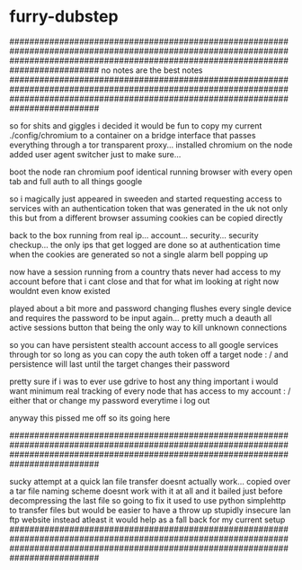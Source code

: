 furry-dubstep
=============
##########################################################################################################################################################################################
no notes are the best notes
##########################################################################################################################################################################################

so for shits and giggles i decided it would be fun to copy my current ./config/chromium to a container on a bridge interface that passes everything through a tor transparent proxy...
installed chromium on the node added user agent switcher just to make sure...

boot the node ran chromium poof identical running browser with every open tab and full auth to all things google 

so i magically just appeared in sweeden and started requesting access to services with an authentication token that was generated in the uk 
not only this but from a different browser assuming cookies can be copied directly

back to the box running from real ip... 
account... security... security checkup... 
the only ips that get logged are done so at authentication time when the cookies are generated so not a single alarm bell popping up

now have a session running from a country thats never had access to my account before that i cant close and that for what im looking at right now wouldnt even know existed 

played about a bit more and password changing flushes every single device and requires the password to be input again... pretty much a deauth all active sessions button
that being the only way to kill unknown connections

so you can have persistent stealth account access to all google services through tor so long as you can copy the auth token off a target node : /
and persistence will last until the target changes their password

pretty sure if i was to ever use gdrive to host any thing important i would want minimum real tracking of every node that has access to my account : / 
either that or change my password everytime i log out 

anyway this pissed me off so its going here

##########################################################################################################################################################################################

sucky attempt at a quick lan file transfer doesnt actually work...
copied over a tar file naming scheme doesnt work with it at all and it bailed just before decompressing the last file so going to fix it
used to use python simplehttp to transfer files but would be easier to have a throw up stupidly insecure lan ftp website instead
atleast it would help as a fall back for my current setup 
##########################################################################################################################################################################################
